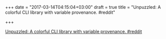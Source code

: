 +++
date = "2017-03-14T04:15:04+03:00"
draft = true
title = "Unpuzzled: A colorful CLI library with variable provenance.  #reddit"

+++

<p><a href="https://t.co/RcNeP4iIwO">Unpuzzled: A colorful CLI library with variable provenance.  #reddit</a></p>
